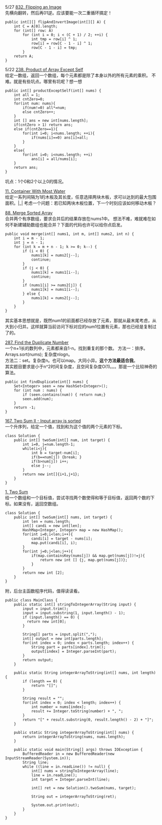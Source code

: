 5/27 [832. Flipping an Image](https://leetcode.com/problems/flipping-an-image/description/)<br>
先横向翻转，然后再01逆。应该要能一次二重循环搞定！
```
public int[][] flipAndInvertImage(int[][] A) {
    int C = A[0].length;
    for (int[] row: A)
        for (int i = 0; i < (C + 1) / 2; ++i) {
            int tmp = row[i] ^ 1;
            row[i] = row[C - 1 - i] ^ 1;
            row[C - 1 - i] = tmp;
        }
    return A;
}
```

5/22 [238. Product of Array Except Self](https://leetcode.com/problems/product-of-array-except-self/description/)<br>
给定一数组，返回一个数组，每个元素都是除了本身以外的所有元素的乘积。
不难。就是有些坑点。哪里有坑呢？想一想
```
public int[] productExceptSelf(int[] nums) {
    int all = 1;
    int cntZero=0;
    for(int num: nums){
        if(num!=0) all*=num;
        else cntZero++;
    }
    int [] ans = new int[nums.length];
    if(cntZero > 1) return ans;
    else if(cntZero==1){
        for(int i=0; i<nums.length; ++i){
            if(nums[i]==0) ans[i]=all;
        }
    }
    else{
		for(int i=0; i<nums.length; ++i) 
			ans[i] = all/nums[i];
	}
    return ans;
}
```
坑点：1个0和2个以上0的情况。

[11. Container With Most Water](https://leetcode.com/problems/container-with-most-water/description/)<br>
给定一系列间隔为1的木板及其长度，任意选择两块木板，求可以达到的最大包围面积。|_|
考虑一个问题：若已知两块木板位置，下一个时刻应该如何移动木板？

[88. Merge Sorted Array](https://leetcode.com/problems/merge-sorted-array/description/)<br>
合并两个有序数组，要求合并后的结果存放在nums1中。
想法不难，难就难在如何不新建辅助数组也能合并？下面的代码也许可以给你点启发。
```
public void merge(int[] nums1, int m, int[] nums2, int n) {
    int i = m - 1;
    int j = n - 1;
    for (int k = m + n - 1; k >= 0; k--) {
        if (i < 0) {
            nums1[k] = nums2[j--];
            continue;
        }
        if (j < 0) {
            nums1[k] = nums1[i--];
            continue;
        }
        if (nums1[i] >= nums2[j]) {
            nums1[k] = nums1[i--];
        } else {
            nums1[k] = nums2[j--];
        }
    }
}
```
其实基本思想就是，既然num1的前面都已经存放了元素，那就从最末尾考虑，从大到小归并。这样就算当前访问下标对应的num1位置有元素，那也已经是复制过了的。

[287. Find the Duplicate Number](https://leetcode.com/problems/find-the-duplicate-number/solution/)<br>
一个n+1长的数列中，元素都来自1-n。找到重复的那个数。
方法一：排序。Arrays.sort(nums); 复杂度nlogn。<br>
方法二：set。复杂度n。也可以map。大同小异。**这个方法最适合我**。<br>
其实题目要求是小于n^2时间复杂度，且空间复杂度O(1)。。。那是一个比较神奇的算法。<br>
```
public int findDuplicate(int[] nums) {
    Set<Integer> seen = new HashSet<Integer>();
    for (int num : nums) {
        if (seen.contains(num)) { return num;}
        seen.add(num);
    }
    return -1;
}
```
[167. Two Sum II - Input array is sorted](https://leetcode.com/problems/two-sum-ii-input-array-is-sorted/description/)<br>
一个升序列，给定一个值，找到和为这个值的两个元素的下标。
```
class Solution {
    public int[] twoSum(int[] num, int target) {
        int i=0, j=num.length-1;
        while(i<j){
            int b = target-num[i];
            if(b==num[j]) {break; }
            if(b>num[j]) i++;
            else j--;
        }
        return new int[]{i+1,j+1};
    }
}
```
[1. Two Sum](https://leetcode.com/problems/two-sum/description/)<br>
给一个数组和一个目标值，尝试寻找两个数使得和等于目标值，返回两个数的下标。如果没有，返回空数组。<br>

```
class Solution {
    public int[] twoSum(int[] nums, int target) {
        int len = nums.length;
        int[] candi = new int[len];
        HashMap<Integer, Integer> map = new HashMap();
        for(int i=0;i<len;i++){
            candi[i] = target - nums[i];
            map.put(candi[i], i);
        }
        for(int j=0;j<len;j++){
            if(map.containsKey(nums[j]) && map.get(nums[j])!=j){
                return new int [] {j, map.get(nums[j])};
            }
        }
        return new int [2];
    }
}
```
附，后台主函数程序代码，值得读读看。
```
public class MainClass {
    public static int[] stringToIntegerArray(String input) {
        input = input.trim();
        input = input.substring(1, input.length() - 1);
        if (input.length() == 0) {
          return new int[0];
        }
    
        String[] parts = input.split(",");
        int[] output = new int[parts.length];
        for(int index = 0; index < parts.length; index++) {
            String part = parts[index].trim();
            output[index] = Integer.parseInt(part);
        }
        return output;
    }
    
    public static String integerArrayToString(int[] nums, int length) {
        if (length == 0) {
            return "[]";
        }
    
        String result = "";
        for(int index = 0; index < length; index++) {
            int number = nums[index];
            result += Integer.toString(number) + ", ";
        }
        return "[" + result.substring(0, result.length() - 2) + "]";
    }
    
    public static String integerArrayToString(int[] nums) {
        return integerArrayToString(nums, nums.length);
    }
    
    public static void main(String[] args) throws IOException {
        BufferedReader in = new BufferedReader(new InputStreamReader(System.in));
        String line;
        while ((line = in.readLine()) != null) {
            int[] nums = stringToIntegerArray(line);
            line = in.readLine();
            int target = Integer.parseInt(line);
            
            int[] ret = new Solution().twoSum(nums, target);
            
            String out = integerArrayToString(ret);
            
            System.out.print(out);
        }
    }
}
```
